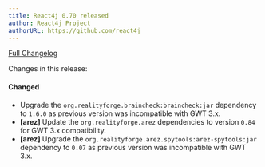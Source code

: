 ```yaml
---
title: React4j 0.70 released
author: React4j Project
authorURL: https://github.com/react4j
---
```


[Full Changelog](https://github.com/react4j/react4j/compare/v0.69...v0.70)

Changes in this release:

#### Changed
* Upgrade the `org.realityforge.braincheck:braincheck:jar` dependency to `1.6.0` as
  previous version was incompatible with GWT 3.x.
* **\[arez\]** Update the `org.realityforge.arez` dependencies to version `0.84` for
  GWT 3.x compatibility.
* **\[arez\]** Upgrade the `org.realityforge.arez.spytools:arez-spytools:jar` dependency
  to `0.07` as previous version was incompatible with GWT 3.x.
